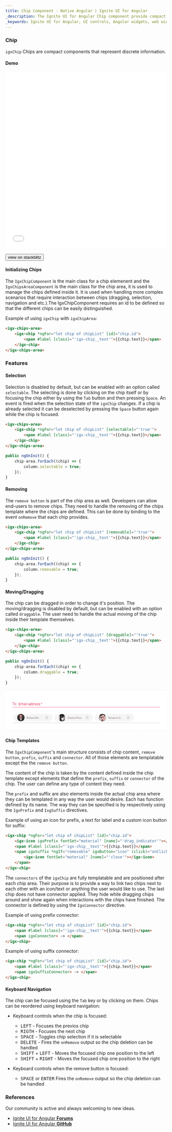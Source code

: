 ```yaml
---
title: Chip Component - Native Angular | Ignite UI for Angular
_description: The Ignite UI for Angular Chip component provide compact elements that represent an input, attribute, or action.
_keywords: Ignite UI for Angular, UI controls, Angular widgets, web widgets, UI widgets, Angular, Native Angular Components Suite, Native Angular Controls, Native Angular Components Library, Native Angular Components, Chip, Chip Component, ChipArea, ChipArea Component
---
```


### Chip

`igxChip` Chips are compact components that represent discrete information.

#### Demo

<div class="sample-container loading" style="height:550px">
    <iframe id="chip-iframe" src='{environment:demosBaseUrl}/chip-sample' width="100%" height="100%" seamless frameBorder="0" onload="onSampleIframeContentLoaded(this);"></iframe>
</div>
<br/>
<div>
<button data-localize="stackblitz" class="stackblitz-btn" data-iframe-id="chip-sample-iframe" data-demos-base-url="{environment:demosBaseUrl}">view on stackblitz</button>
</div>

#### Initializing Chips

The `IgxChipComponent` is the main class for a chip elemenent and the `IgxChipsAreaComponent` is the main class for the chip area, it is used to manage the chips defined inside it. It is used when handling more complex scenarios that require interaction between chips (dragging, selection, navigation and etc.).The IgxChipComponent requires an id to be defined so that the different chips can be easily distinguished.

Example of using `igxChip` with `igxChipArea`:

```html
<igx-chips-area>
    <igx-chip *ngFor="let chip of chipList" [id]="chip.id">
        <span #label [class]="'igx-chip__text'">{{chip.text}}</span>
    </igx-chip>
</igx-chips-area>
```

### Features

#### Selection

Selection is disabled by default, but can be enabled with an option called `selectable`. The selecting is done by clicking on the chip itself or by focusing the chip either by using the `Tab` button and then pressing `Space`. An event is fired when the selection state of the `igxChip` changes. If a chip is already selected it can be deselected by pressing the `Space` button again while the chip is focused.

```html
<igx-chips-area>
    <igx-chip *ngFor="let chip of chipList" [selectable]="'true'">
        <span #label [class]="'igx-chip__text'">{{chip.text}}</span>
    </igx-chip>
</igx-chips-area>
```

```typescript
public ngOnInit() {
    chip-area.forEach((chip) => {
        column.selectable = true;
    });
}
```

#### Removing

The `remove button` is part of the chip area as well. Developers can allow end-users to remove chips. They need to handle the removing of the chips template where the chips are defined. This can be done by binding to the event `onRemove` that each chip provides.

```html
<igx-chips-area>
    <igx-chip *ngFor="let chip of chipList" [removable]="'true'">
        <span #label [class]="'igx-chip__text'">{{chip.text}}</span>
    </igx-chip>
</igx-chips-area>
```

```typescript
public ngOnInit() {
    chip-area.forEach((chip) => {
        column.removable = true;
    });
}
```

#### Moving/Dragging

The chip can be dragged in order to change it's position. The moving/dragging is disabled by default, but can be enabled with an option called `draggable`. The user need to handle the actual moving of the chip inside their template themselves.

```html
<igx-chips-area>
    <igx-chip *ngFor="let chip of chipList" [draggable]="'true'">
        <span #label [class]="'igx-chip__text'">{{chip.text}}</span>
    </igx-chip>
</igx-chips-area>
```

```typescript
public ngOnInit() {
    chip-area.forEach((chip) => {
        column.draggable = true;
    });
}
```

![Dragging](../images/dragging.gif)

#### Chip Templates

The `IgxChipComponent`'s main structure consists of chip content, `remove button`, `prefix`, `suffix` and `connector`. All of those elements are templatable except the the `remove button`.

The content of the chip is taken by the content defined inside the chip template except elements that define the `prefix`, `suffix` or `connector` of the chip. The user can define any type of content they need.

The `prefix` and suffix are also elements inside the actual chip area where they can be templated in any way the user would desire. Each has function defined by its name. The way they can be specified is by respectively using the `IgxPrefix` and `IxgSuffix` directives.

Example of using an icon for prefix, a text for label and a custom icon button for suffix:

```html
<igx-chip *ngFor="let chip of chipList" [id]="chip.id">
    <igx-icon igxPrefix fontSet="material" [name]="'drag_indicator'"></igx-icon>
    <span #label [class]="'igx-chip__text'">{{chip.text}}</span>
    <span igxSuffix *ngIf="removable" igxButton="icon" (click)="onClick()">
        <igx-icon fontSet="material" [name]="'close'"></igx-icon>
    </span>
</igx-chip>
```

The `connectors` of the `igxChip` are fully templatable and are positioned after each chip area. Their purpose is to provide a way to link two chips next to each other with an icon/text or anything the user would like to use. The last chip does not have connector applied. They hide while dragging chips around and show again when interactions with the chips have finished. The connector is defined by using the `IgxConnector` directive.

Example of using prefix connector:

```html
<igx-chip *ngFor="let chip of chipList" [id]="chip.id">
    <span #label [class]="'igx-chip__text'">{{chip.text}}</span>
    <span igxConnector> -> </span>
</igx-chip>
```

Example of using suffix connector:

```html
<igx-chip *ngFor="let chip of chipList" [id]="chip.id">
    <span #label [class]="'igx-chip__text'">{{chip.text}}</span>
    <span igxSuffixConnector> -> </span>
</igx-chip>
```

#### Keyboard Navigation

The chip can be focused using the `Tab` key or by clicking on them. Chips can be reordered using keyboard navigation:

- Keyboard controls when the chip is focused:

  - <kbd>LEFT</kbd> - Focuses the previos chip
  - <kbd>RIGTH</kbd> - Focuses the next chip
  - <kbd>SPACE</kbd> - Toggles chip selection if it is selectable
  - <kbd>DELETE</kbd> - Fires the `onRemove` output so the chip deletion can be handled
  - <kbd>SHIFT</kbd> + <kbd>LEFT</kbd> - Moves the focused chip one position to the left
  - <kbd>SHIFT</kbd> + <kbd>RIGHT</kbd> - Moves the focused chip one position to the right

- Keyboard controls when the remove button is focused:

  - <kbd>SPACE</kbd> or <kbd>ENTER</kbd> Fires the `onRemove` output so the chip deletion can be handled

### References

<div class="divider--half"></div>
Our community is active and always welcoming to new ideas.

- [Ignite UI for Angular **Forums**](https://www.infragistics.com/community/forums/f/ignite-ui-for-angular)
- [Ignite UI for Angular **GitHub**](https://github.com/IgniteUI/igniteui-angular)
